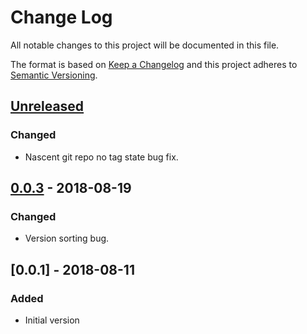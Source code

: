 # Change Log
All notable changes to this project will be documented in this file.

The format is based on [Keep a Changelog](http://keepachangelog.com/)
and this project adheres to [Semantic Versioning](http://semver.org/).


## [Unreleased]


### Changed
- Nascent git repo no tag state bug fix.


## [0.0.3] - 2018-08-19
### Changed
- Version sorting bug.


## [0.0.1] - 2018-08-11
### Added
- Initial version


[Unreleased]: https://github.com/plandes/zenpybuild/compare/v0.0.4...HEAD
[0.0.4]: https://github.com/plandes/zenpybuild/compare/v0.0.3...v0.0.4
[0.0.3]: https://github.com/plandes/zenpybuild/compare/v0.0.2...v0.0.3
[0.0.2]: https://github.com/plandes/zenpybuild/compare/v0.0.1...v0.0.2
